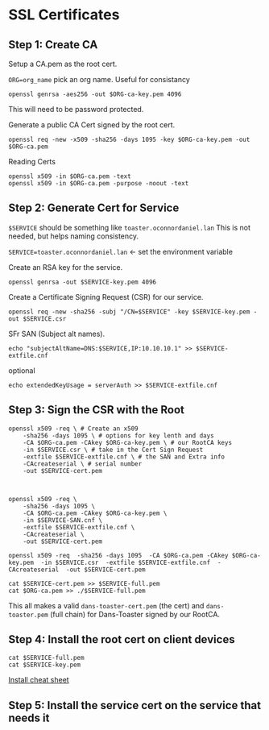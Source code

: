 # SSL Certificates

## Step 1: Create CA

Setup a CA.pem as the root cert.

`ORG=org_name` pick an org name. Useful for consistancy

```shell
openssl genrsa -aes256 -out $ORG-ca-key.pem 4096
```

This will need to be password protected.

Generate a public CA Cert signed by the root cert.

```shell
openssl req -new -x509 -sha256 -days 1095 -key $ORG-ca-key.pem -out $ORG-ca.pem
```

Reading Certs

``` shell
openssl x509 -in $ORG-ca.pem -text
openssl x509 -in $ORG-ca.pem -purpose -noout -text
```

## Step 2: Generate Cert for Service

`$SERVICE` should be something like `toaster.oconnordaniel.lan`
This is not needed, but helps naming consistency.

`SERVICE=toaster.oconnordaniel.lan` <- set the environment variable

Create an RSA key for the service.

```shell
openssl genrsa -out $SERVICE-key.pem 4096
```

Create a Certificate Signing Request (CSR) for our service.

```shell
openssl req -new -sha256 -subj "/CN=$SERVICE" -key $SERVICE-key.pem -out $SERVICE.csr
```

SFr SAN (Subject alt names).

``` shell
echo "subjectAltName=DNS:$SERVICE,IP:10.10.10.1" >> $SERVICE-extfile.cnf
```

optional

``` shell
echo extendedKeyUsage = serverAuth >> $SERVICE-extfile.cnf
```

## Step 3: Sign the CSR with the Root

``` shell
openssl x509 -req \ # Create an x509
    -sha256 -days 1095 \ # options for key lenth and days
    -CA $ORG-ca.pem -CAkey $ORG-ca-key.pem \ # our RootCA keys
    -in $SERVICE.csr \ # take in the Cert Sign Request
    -extfile $SERVICE-extfile.cnf \ # the SAN and Extra info
    -CAcreateserial \ # serial number
    -out $SERVICE-cert.pem 


    
openssl x509 -req \
    -sha256 -days 1095 \
    -CA $ORG-ca.pem -CAkey $ORG-ca-key.pem \
    -in $SERVICE-SAN.cnf \
    -extfile $SERVICE-extfile.cnf \
    -CAcreateserial \
    -out $SERVICE-cert.pem 
```

``` shell
openssl x509 -req  -sha256 -days 1095  -CA $ORG-ca.pem -CAkey $ORG-ca-key.pem  -in $SERVICE.csr  -extfile $SERVICE-extfile.cnf  -CAcreateserial  -out $SERVICE-cert.pem 
```

``` shell
cat $SERVICE-cert.pem >> $SERVICE-full.pem
cat $ORG-ca.pem >> ./$SERVICE-full.pem
```

This all makes a valid `dans-toaster-cert.pem` (the cert) and `dans-toaster.pem` (full chain) for Dans-Toaster signed by our RootCA.

## Step 4: Install the root cert on client devices

```
cat $SERVICE-full.pem
cat $SERVICE-key.pem
```

[Install cheat sheet](https://github.com/ChristianLempa/cheat-sheets/blob/main/misc/ssl-certs.md#install-the-ca-cert-as-a-trusted-root-ca)

## Step 5: Install the service cert on the service that needs it
